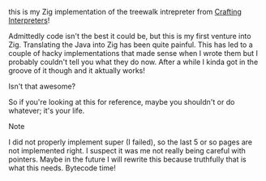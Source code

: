 this is my Zig implementation of the treewalk intrepreter from
[Crafting Interpreters](https://craftinginterpreters.com/)!

Admittedly code isn't the best it could be, but this is my first 
venture into Zig. Translating the Java into Zig has been quite painful.
This has led to a couple of hacky implementations that made sense when I wrote them
but I probably couldn't tell you what they do now. 
After a while I kinda got in the groove of it though and it aktually works!


Isn't that awesome?

So if you're looking at this for reference, maybe you shouldn't or do whatever; it's your life.

> [!NOTE]
> I did not properly implement super (I failed), so the last 5 or so pages are not implemented right.
> I suspect it was me not really being careful with pointers. Maybe in the future I will rewrite this
> because truthfully that is what this needs.
> Bytecode time!
